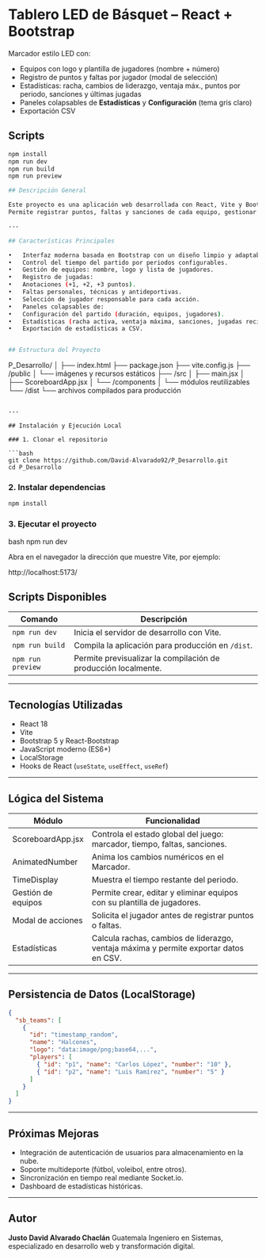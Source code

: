 # Tablero LED de Básquet – React + Bootstrap

Marcador estilo LED con:
- Equipos con logo y plantilla de jugadores (nombre + número)
- Registro de puntos y faltas por jugador (modal de selección)
- Estadísticas: racha, cambios de liderazgo, ventaja máx., puntos por periodo, sanciones y últimas jugadas
- Paneles colapsables de **Estadísticas** y **Configuración** (tema gris claro)
- Exportación CSV

## Scripts
```bash
npm install
npm run dev
npm run build
npm run preview

## Descripción General

Este proyecto es una aplicación web desarrollada con React, Vite y Bootstrap, diseñada para simular un tablero de puntuación para partidos de baloncesto.
Permite registrar puntos, faltas y sanciones de cada equipo, gestionar jugadores y logos, así como visualizar estadísticas en tiempo real.

---

## Características Principales

•	Interfaz moderna basada en Bootstrap con un diseño limpio y adaptable.
•	Control del tiempo del partido por periodos configurables.
•	Gestión de equipos: nombre, logo y lista de jugadores.
•	Registro de jugadas:
•	Anotaciones (+1, +2, +3 puntos).
•	Faltas personales, técnicas y antideportivas.
•	Selección de jugador responsable para cada acción.
•	Paneles colapsables de:
•	Configuración del partido (duración, equipos, jugadores).
•	Estadísticas (racha activa, ventaja máxima, sanciones, jugadas recientes).
•	Exportación de estadísticas a CSV.


## Estructura del Proyecto

```
P_Desarrollo/
│
├── index.html
├── package.json
├── vite.config.js
├── /public
│   └── imágenes y recursos estáticos
├── /src
│   ├── main.jsx
│   ├── ScoreboardApp.jsx
│   └── /components
│       └── módulos reutilizables
└── /dist
    └── archivos compilados para producción
```

---

## Instalación y Ejecución Local

### 1. Clonar el repositorio

```bash
git clone https://github.com/David-Alvarado92/P_Desarrollo.git
cd P_Desarrollo
```

### 2. Instalar dependencias

```bash
npm install
```

### 3. Ejecutar el proyecto

bash
npm run dev


Abra en el navegador la dirección que muestre Vite, por ejemplo:


http://localhost:5173/

## Scripts Disponibles

| Comando           | Descripción                                                    |
| ----------------- | -------------------------------------------------------------- |
| `npm run dev`     | Inicia el servidor de desarrollo con Vite.                     |
| `npm run build`   | Compila la aplicación para producción en `/dist`.              |
| `npm run preview` | Permite previsualizar la compilación de producción localmente. |

---

## Tecnologías Utilizadas

* React 18
* Vite
* Bootstrap 5 y React-Bootstrap
* JavaScript moderno (ES6+)
* LocalStorage
* Hooks de React (`useState`, `useEffect`, `useRef`)

---

## Lógica del Sistema

| Módulo                 | Funcionalidad                                                                         |
| ---------------------- | ------------------------------------------------------------------------------------- |
| ScoreboardApp.jsx      | Controla el estado global del juego: marcador, tiempo, faltas, sanciones.               |
| AnimatedNumber         | Anima los cambios numéricos en el Marcador.                                           |
| TimeDisplay            | Muestra el tiempo restante del periodo.                                               |
| Gestión de equipos     | Permite crear, editar y eliminar equipos con su plantilla de jugadores.               |
| Modal de acciones      | Solicita el jugador antes de registrar puntos o faltas.                               |
| Estadísticas           | Calcula rachas, cambios de liderazgo, ventaja máxima y permite exportar datos en CSV. |

---

## Persistencia de Datos (LocalStorage)

```json
{
  "sb_teams": [
    {
      "id": "timestamp_random",
      "name": "Halcones",
      "logo": "data:image/png;base64,...",
      "players": [
        { "id": "p1", "name": "Carlos López", "number": "10" },
        { "id": "p2", "name": "Luis Ramírez", "number": "5" }
      ]
    }
  ]
}
```

---

## Próximas Mejoras

* Integración de autenticación de usuarios para almacenamiento en la nube.
* Soporte multideporte (fútbol, voleibol, entre otros).
* Sincronización en tiempo real mediante Socket.io.
* Dashboard de estadísticas históricas.

---

## Autor

**Justo David Alvarado Chaclán**
Guatemala
Ingeniero en Sistemas, especializado en desarrollo web y transformación digital.

